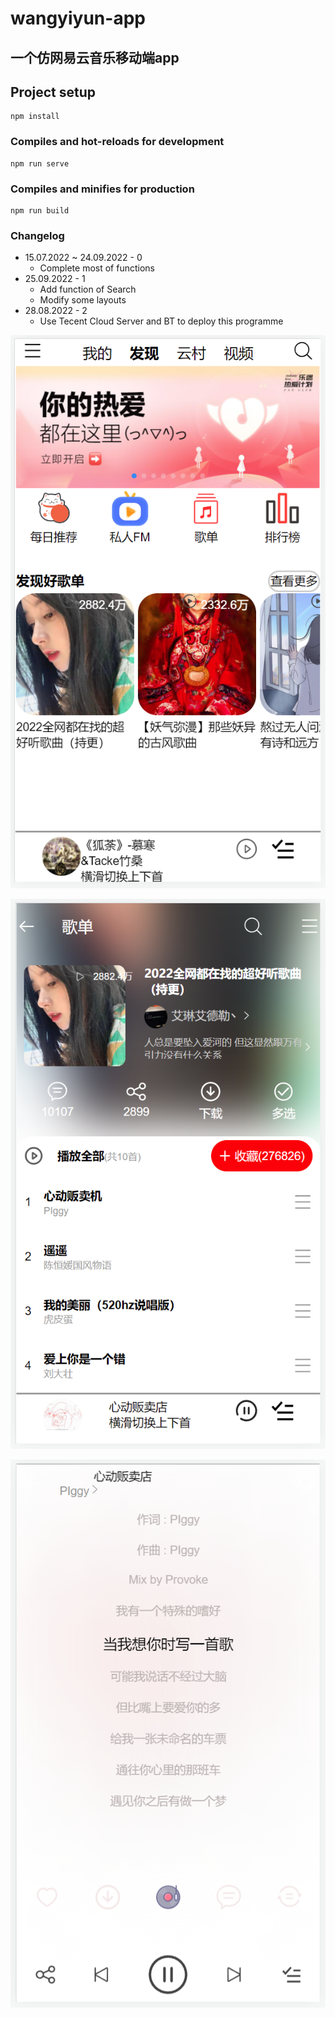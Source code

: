 # wangyiyun-app

## 一个仿网易云音乐移动端app

## Project setup

```
npm install
```

### Compiles and hot-reloads for development

```
npm run serve
```

### Compiles and minifies for production

```
npm run build
```

### Changelog

- 15.07.2022 ~ 24.09.2022 - 0
  - Complete most of functions
- 25.09.2022 - 1
  - Add function of Search
  - Modify some layouts
- 28.08.2022 - 2
  - Use Tecent Cloud Server and BT to deploy this programme


![image-20220920180536108](photo/image-20220920180536108.png)

![image-20220920180721628](photo/image-20220920180721628.png)

![image-20220920180651075](photo/image-20220920180651075.png)
